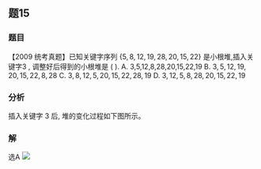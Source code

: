 ## 题15
### 题目
【2009 统考真题】已知关键字序列 $\{ 5,8,{12},{19},{28},{20},{15},{22}\}$ 是小根堆,插入关键字3 , 调整好后得到的小根堆是 ( ).
A. 3,5,12,8,28,20,15,22,19 
B. $3,5,{12},{19},{20},{15},{22},8,{28}$
C. $3,8,{12},5,{20},{15},{22},{28},{19}$ 
D. $3,{12},5,8,{28},{20},{15},{22},{19}$
### 分析
插入关键字 3 后, 堆的变化过程如下图所示。
### 解
选A
![](https://img.hwenyi.live/202410011111049.webp)

